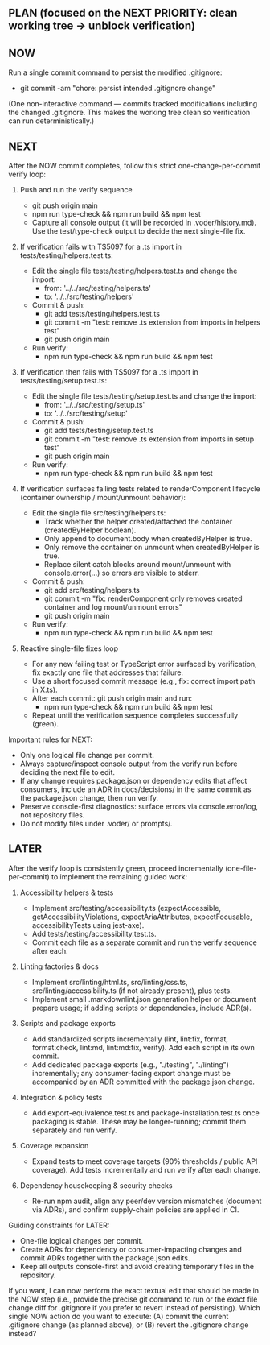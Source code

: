 ## PLAN (focused on the NEXT PRIORITY: clean working tree → unblock verification)

## NOW
Run a single commit command to persist the modified .gitignore:
- git commit -am "chore: persist intended .gitignore change"

(One non-interactive command — commits tracked modifications including the changed .gitignore. This makes the working tree clean so verification can run deterministically.)

## NEXT
After the NOW commit completes, follow this strict one-change-per-commit verify loop:

1. Push and run the verify sequence
   - git push origin main
   - npm run type-check && npm run build && npm test
   - Capture all console output (it will be recorded in .voder/history.md). Use the test/type-check output to decide the next single-file fix.

2. If verification fails with TS5097 for a .ts import in tests/testing/helpers.test.ts:
   - Edit the single file tests/testing/helpers.test.ts and change the import:
     - from: '../../src/testing/helpers.ts'
     - to:   '../../src/testing/helpers'
   - Commit & push:
     - git add tests/testing/helpers.test.ts
     - git commit -m "test: remove .ts extension from imports in helpers test"
     - git push origin main
   - Run verify:
     - npm run type-check && npm run build && npm test

3. If verification then fails with TS5097 for a .ts import in tests/testing/setup.test.ts:
   - Edit the single file tests/testing/setup.test.ts and change the import:
     - from: '../../src/testing/setup.ts'
     - to:   '../../src/testing/setup'
   - Commit & push:
     - git add tests/testing/setup.test.ts
     - git commit -m "test: remove .ts extension from imports in setup test"
     - git push origin main
   - Run verify:
     - npm run type-check && npm run build && npm test

4. If verification surfaces failing tests related to renderComponent lifecycle (container ownership / mount/unmount behavior):
   - Edit the single file src/testing/helpers.ts:
     - Track whether the helper created/attached the container (createdByHelper boolean).
     - Only append to document.body when createdByHelper is true.
     - Only remove the container on unmount when createdByHelper is true.
     - Replace silent catch blocks around mount/unmount with console.error(...) so errors are visible to stderr.
   - Commit & push:
     - git add src/testing/helpers.ts
     - git commit -m "fix: renderComponent only removes created container and log mount/unmount errors"
     - git push origin main
   - Run verify:
     - npm run type-check && npm run build && npm test

5. Reactive single-file fixes loop
   - For any new failing test or TypeScript error surfaced by verification, fix exactly one file that addresses that failure.
   - Use a short focused commit message (e.g., fix: correct import path in X.ts).
   - After each commit: git push origin main and run:
     - npm run type-check && npm run build && npm test
   - Repeat until the verification sequence completes successfully (green).

Important rules for NEXT:
- Only one logical file change per commit.
- Always capture/inspect console output from the verify run before deciding the next file to edit.
- If any change requires package.json or dependency edits that affect consumers, include an ADR in docs/decisions/ in the same commit as the package.json change, then run verify.
- Preserve console-first diagnostics: surface errors via console.error/log, not repository files.
- Do not modify files under .voder/ or prompts/.

## LATER
After the verify loop is consistently green, proceed incrementally (one-file-per-commit) to implement the remaining guided work:

1. Accessibility helpers & tests
   - Implement src/testing/accessibility.ts (expectAccessible, getAccessibilityViolations, expectAriaAttributes, expectFocusable, accessibilityTests using jest-axe).
   - Add tests/testing/accessibility.test.ts.
   - Commit each file as a separate commit and run the verify sequence after each.

2. Linting factories & docs
   - Implement src/linting/html.ts, src/linting/css.ts, src/linting/accessibility.ts (if not already present), plus tests.
   - Implement small .markdownlint.json generation helper or document prepare usage; if adding scripts or dependencies, include ADR(s).

3. Scripts and package exports
   - Add standardized scripts incrementally (lint, lint:fix, format, format:check, lint:md, lint:md:fix, verify). Add each script in its own commit.
   - Add dedicated package exports (e.g., "./testing", "./linting") incrementally; any consumer-facing export change must be accompanied by an ADR committed with the package.json change.

4. Integration & policy tests
   - Add export-equivalence.test.ts and package-installation.test.ts once packaging is stable. These may be longer-running; commit them separately and run verify.

5. Coverage expansion
   - Expand tests to meet coverage targets (90% thresholds / public API coverage). Add tests incrementally and run verify after each change.

6. Dependency housekeeping & security checks
   - Re-run npm audit, align any peer/dev version mismatches (document via ADRs), and confirm supply-chain policies are applied in CI.

Guiding constraints for LATER:
- One-file logical changes per commit.
- Create ADRs for dependency or consumer-impacting changes and commit ADRs together with the package.json edits.
- Keep all outputs console-first and avoid creating temporary files in the repository.

If you want, I can now perform the exact textual edit that should be made in the NOW step (i.e., provide the precise git command to run or the exact file change diff for .gitignore if you prefer to revert instead of persisting). Which single NOW action do you want to execute: (A) commit the current .gitignore change (as planned above), or (B) revert the .gitignore change instead?